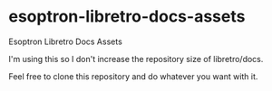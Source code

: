 # esoptron-libretro-docs-assets
Esoptron Libretro Docs Assets


I'm using this so I don't increase the repository size of libretro/docs.

Feel free to clone this repository and do whatever you want with it.
